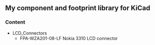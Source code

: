 ## My component and footprint library for KiCad


### Content
* LCD_Connectors
    * FPA-WZA201-08-LF Nokia 3310 LCD connector

